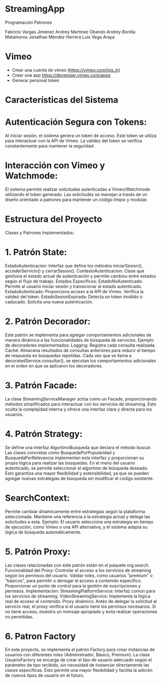 # StreamingApp
Programación Patrones

Fabricio Vargas Jimenez
Andrey Martinez Obando
Andrey Bonilla Matamoros 
Jonathan Méndez Herrera
Luis Vega Araya
# Vimeo

- Crear una cuenta de vimeo (https://vimeo.com/log_in)
- Crear una app https://developer.vimeo.com/apps
- Generar personal token
# Características del Sistema
# Autenticación Segura con Tokens:
Al iniciar sesión, el sistema genera un token de acceso.
Este token se utiliza para interactuar con la API de Vimeo.
La validez del token se verifica constantemente para mantener la seguridad.
# Interacción con Vimeo y Watchmode:
El sistema permite realizar solicitudes autenticadas a Vimeo/Watchmode utilizando el token generado.
Las solicitudes se manejan a través de un diseño orientado a patrones para mantener un código limpio y modular.
# Estructura del Proyecto
Clases y Patrones Implementados:
# 1. Patrón State:
EstadoAutenticacion:
Interfaz que define los métodos iniciarSesion(), accederServicio() y cerrarSesion().
ContextoAutenticacion:
Clase que gestiona el estado actual de autenticación y permite cambios entre estados según el flujo de trabajo.
Estados Específicos:
EstadoNoAutenticado: Permite al usuario iniciar sesión y transicionar al estado autenticado.
EstadoAutenticado:
Proporciona acceso a la API de Vimeo.
Verifica la validez del token.
EstadoSesionExpirada:
Detecta un token inválido o caducado.
Solicita una nueva autenticación.
# 2. Patrón Decorador:
Este patrón se implementa para agregar comportamientos adicionales de manera dinámica a las funcionalidades de búsqueda de servicios.
Ejemplo de decoradores implementados:
Logging: Registra cada consulta realizada.
Caché: Almacena resultados de consultas anteriores para reducir el tiempo de respuesta en búsquedas repetidas.
Cada vez que se llama a decoratedService.consultar(), se ejecutan los comportamientos adicionales en el orden en que se aplicaron los decoradores.
# 3. Patrón Facade:
La clase StreamingServiceManager actúa como un Facade, proporcionando métodos simplificados para interactuar con los servicios de streaming.
Esto oculta la complejidad interna y ofrece una interfaz clara y directa para los usuarios.
# 4. Patrón Strategy:
Se define una interfaz AlgoritmoBusqueda que declara el método buscar. Las clases concretas como BusquedaPorPopularidad y BusquedaPorRelevancia implementan esta interfaz y proporcionan su propia lógica para realizar las búsquedas.
En el menú del usuario autenticado, se permite seleccionar el algoritmo de búsqueda deseado. Esto garantiza una mayor flexibilidad y extensibilidad, ya que se pueden agregar nuevas estrategias de búsqueda sin modificar el código existente.
# SearchContext:
Permite cambiar dinámicamente entre estrategias según la plataforma seleccionada.
Mantiene una referencia a la estrategia actual y delega las solicitudes a esta.
Ejemplo: El usuario selecciona una estrategia en tiempo de ejecución, como Vimeo o una API alternativa, y el sistema adapta su lógica de búsqueda automáticamente.
# 5. Patrón Proxy:
Las clases relacionadas con este patrón están en el paquete org.search.
Funcionalidad del Proxy:
Controlar el acceso a los servicios de streaming según los permisos del usuario.
Validar roles, como usuarios "premium" o "básicos", para permitir o denegar el acceso a contenido específico.
Proporcionar un punto de control para la gestión de suscripciones y permisos.
Implementación:
StreamingPlatformService: Interfaz común para los servicios de streaming.
VideoStreamingService: Implementa la lógica real de acceso al contenido.
Proxy dinámico:
Antes de delegar la solicitud al servicio real, el proxy verifica si el usuario tiene los permisos necesarios.
Si no tiene acceso, muestra un mensaje apropiado y evita realizar operaciones no permitidas.
# 6. Patron Factory
En este proyecto, se implementa el patrón Factory para crear instancias de usuarios con diferentes roles (Administrador, Básico, Premium). La clase UsuarioFactory se encarga de crear el tipo de usuario adecuado según el parámetro de tipo recibido, sin necesidad de instanciar directamente las clases específicas. Esto permite una mayor flexibilidad y facilita la adición de nuevos tipos de usuario en el futuro.
   
